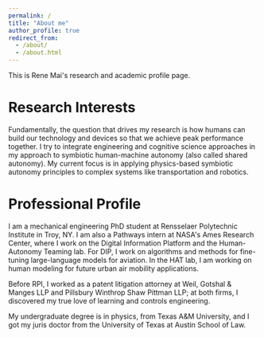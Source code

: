 ```yaml
---
permalink: /
title: "About me"
author_profile: true
redirect_from: 
  - /about/
  - /about.html
---
```


This is Rene Mai's research and academic profile page.

Research Interests
======
Fundamentally, the question that drives my research is how humans can build our technology and devices so that we achieve peak performance together. I try to integrate engineering and cognitive science approaches in my approach to symbiotic human-machine autonomy (also called shared autonomy). My current focus is in applying physics-based symbiotic autonomy principles to complex systems like transportation and robotics. 

Professional Profile
======
I am a mechanical engineering PhD student at Rensselaer Polytechnic Institute in Troy, NY. I am also a Pathways intern at NASA's Ames Research Center, where I work on the Digital Information Platform and the Human-Autonomy Teaming lab. For DIP, I work on algorithms and methods for fine-tuning large-language models for aviation. In the HAT lab, I am working on human modeling for future urban air mobility applications.

Before RPI, I worked as a patent litigation attorney at Weil, Gotshal & Manges LLP and Pillsbury Winthrop Shaw Pittman LLP; at both firms, I discovered my true love of learning and controls engineering. 

My undergraduate degree is in physics, from Texas A&M University, and I got my juris doctor from the University of Texas at Austin School of Law.
